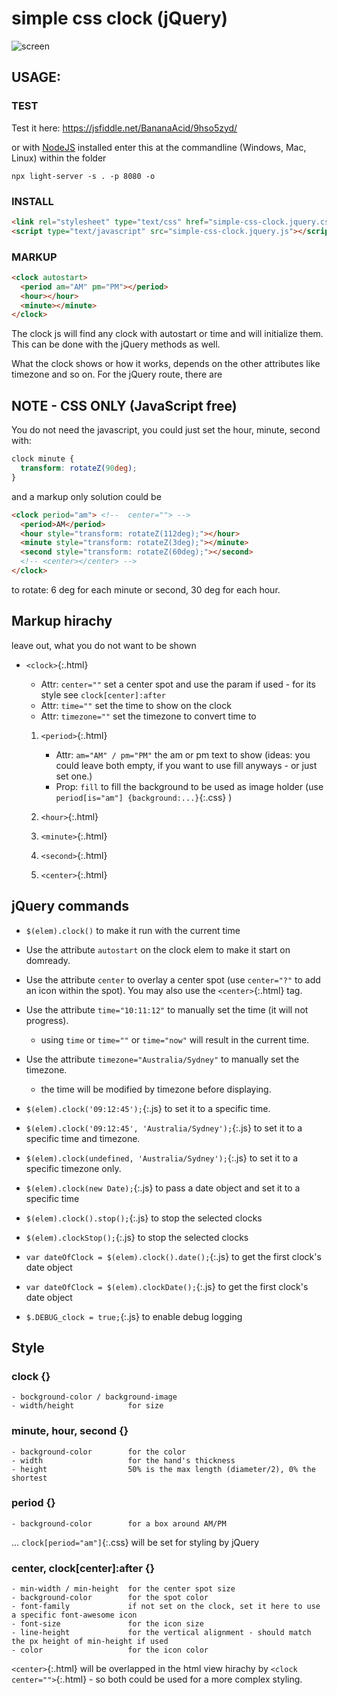 # simple css clock  (jQuery)


![screen](https://user-images.githubusercontent.com/1894723/50827062-c628b480-133d-11e9-921f-1959abb9225e.png)

## USAGE:

### TEST
Test it here: https://jsfiddle.net/BananaAcid/9hso5zyd/

or with [NodeJS](https://nodejs.org/) installed enter this at the commandline (Windows, Mac, Linux) within the folder
```shell
npx light-server -s . -p 8080 -o
```

### INSTALL

```html
<link rel="stylesheet" type="text/css" href="simple-css-clock.jquery.css">
<script type="text/javascript" src="simple-css-clock.jquery.js"></script>
```

### MARKUP
```html
<clock autostart>
  <period am="AM" pm="PM"></period>
  <hour></hour>
  <minute></minute>
</clock>
```

The clock js will find any clock with autostart or time and will initialize them. This can be done with the jQuery methods as well.

What the clock shows or how it works, depends on the other attributes like timezone and so on. For the jQuery route, there are 



## NOTE - CSS ONLY (JavaScript free)
 You do not need the javascript, you could just set the hour, minute, second with:
```css
clock minute {
  transform: rotateZ(90deg);
}
```
and a markup only solution could be
```html
<clock period="am"> <!--  center=""> -->
  <period>AM</period>
  <hour style="transform: rotateZ(112deg);"></hour>
  <minute style="transform: rotateZ(3deg);"></minute>
  <second style="transform: rotateZ(60deg);"></second>
  <!-- <center></center> -->
</clock>
```
to rotate: 6 deg for each minute or second, 30 deg for each hour.

## Markup hirachy
leave out, what you do not want to be shown
- `<clock>`{:.html}
    + Attr: `center=""`         set a center spot and use the param if used - for its  style see `clock[center]:after`
    + Attr: `time=""`           set the time to show on the clock
    + Attr: `timezone=""`       set the timezone to convert time to

	1. `<period>`{:.html}
	    + Attr: `am="AM" / pm="PM"`           the am or pm text to show (ideas: you could leave both empty, if you want to use fill anyways - or just set one.)
	    + Prop: `fill`              to fill the background to be used as image holder (use `period[is="am"] {background:...}`{:.css} )

	2. `<hour>`{:.html}
	3. `<minute>`{:.html}
	4. `<second>`{:.html}
	5. `<center>`{:.html}

## jQuery commands
- `$(elem).clock()` to make it run with the current time
- Use the attribute `autostart` on the clock elem to make it start on domready. 
- Use the attribute `center` to overlay a center spot (use `center="?"` to add an icon within the spot). You may also use the `<center>`{:.html} tag.
- Use the attribute `time="10:11:12"` to manually set the time (it will not progress).
   - using `time` or `time=""` or `time="now"` will result in the current time.
- Use the attribute `timezone="Australia/Sydney"` to manually set the timezone.
   - the time will be modified by timezone before displaying.

- `$(elem).clock('09:12:45');`{:.js} to set it to a specific time.
- `$(elem).clock('09:12:45', 'Australia/Sydney');`{:.js} to set it to a specific time and timezone.
- `$(elem).clock(undefined, 'Australia/Sydney');`{:.js} to set it to a specific timezone only.
- `$(elem).clock(new Date);`{:.js}   to pass a date object and set it to a specific time

- `$(elem).clock().stop();`{:.js} to stop the selected clocks
- `$(elem).clockStop();`{:.js}    to stop the selected clocks

- `var dateOfClock = $(elem).clock().date();`{:.js}  to get the first clock's date object
- `var dateOfClock = $(elem).clockDate();`{:.js}     to get the first clock's date object

- `$.DEBUG_clock = true;`{:.js} to enable debug logging

## Style

### clock {}

    - bockground-color / background-image
    - width/height            for size
 
### minute, hour, second {}

    - background-color        for the color
    - width                   for the hand's thickness
    - height                  50% is the max length (diameter/2), 0% the shortest

### period {}

    - background-color        for a box around AM/PM

... `clock[period="am"]`{:.css} will be set for styling by jQuery

### center, clock[center]:after {}

    - min-width / min-height  for the center spot size
    - background-color        for the spot color
    - font-family             if not set on the clock, set it here to use a specific font-awesome icon
    - font-size               for the icon size
    - line-height             for the vertical alignment - should match the px height of min-height if used
    - color                   for the icon color

`<center>`{:.html} will be overlapped in the html view hirachy by `<clock center="">`{:.html} - so both could be used for a more complex styling.
